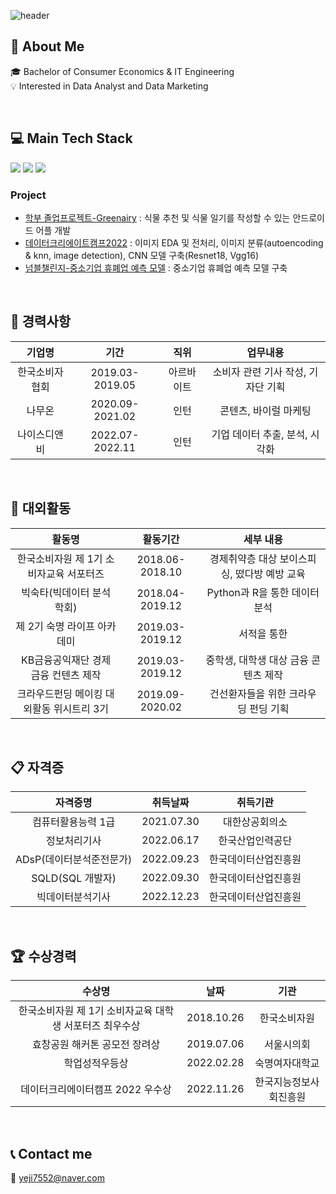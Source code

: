 ![header](https://capsule-render.vercel.app/api?type=Waving&text=Yeji%20Kim&color=F8F9D7&fontColor=6E85B7)

## :raising_hand: About Me
  :mortar_board: Bachelor of Consumer Economics & IT Engineering </br>
  :bulb: Interested in Data Analyst and Data Marketing 
   
</br>

## :computer: Main Tech Stack
<img src="https://img.shields.io/badge/-Python-3776AB?style=plastic&logo=Python&logoColor=white"/> <img src="https://img.shields.io/badge/-R-276DC3?style=plastic&logo=R&logoColor=white"/> <img src="https://img.shields.io/badge/-MySQL-4479A1?style=plastic&logo=MySQL&logoColor=white"/>

### Project
* [학부 졸업프로젝트-Greenairy](http://github.com/ji-0630/GraduateProject-Greenairy)
: 식물 추천 및 식물 일기를 작성할 수 있는 안드로이드 어플 개발
* [데이터크리에이트캠프2022](http://github.com/ji-0630/2022_DataCreateCamp)
: 이미지 EDA 및 전처리, 이미지 분류(autoencoding & knn, image detection), CNN 모델 구축(Resnet18, Vgg16)
* [넘블챌린지-중소기업 휴폐업 예측 모델](http://github.com/ji-0630/NUMBLE-Challenge)
: 중소기업 휴폐업 예측 모델 구축

</br>

## :office:	경력사항

|기업명|기간|직위|업무내용|
|:------:|:---:|:---:|:---:|
|한국소비자협회|2019.03-2019.05|아르바이트|소비자 관련 기사 작성, 기자단 기획|
|나무온|2020.09-2021.02|인턴|콘텐츠, 바이럴 마케팅|
|나이스디앤비|2022.07-2022.11|인턴|기업 데이터 추출, 분석, 시각화|

</br>

## :triangular_flag_on_post:	대외활동

|활동명|활동기간|세부 내용|
|:------:|:---:|:---:|
|한국소비자원 제 1기 소비자교육 서포터즈|2018.06-2018.10|경제취약층 대상 보이스피싱, 떴다방 예방 교육|
|빅숙타(빅데이터 분석 학회)|2018.04-2019.12|Python과 R을 통한 데이터분석|
|제 2기 숙명 라이프 아카데미|2019.03-2019.12|서적을 통한 |
|KB금융공익재단 경제 금융 컨텐츠 제작|2019.03-2019.12|중학생, 대학생 대상 금융 콘텐츠 제작|
|크라우드펀딩 메이킹 대외활동 위시트리 3기|2019.09-2020.02|건선환자들을 위한 크라우딩 펀딩 기획|

</br>

## :clipboard: 자격증

|자격증명|취득날짜|취득기관|
|:------:|:---:|:---:|
|컴퓨터활용능력 1급|2021.07.30|대한상공회의소|
|정보처리기사|2022.06.17|한국산업인력공단|
|ADsP(데이터분석준전문가)|2022.09.23|한국데이터산업진흥원|
|SQLD(SQL 개발자)|2022.09.30|한국데이터산업진흥원|
|빅데이터분석기사|2022.12.23|한국데이터산업진흥원|

</br>

## :trophy: 수상경력

|수상명|날짜|기관|
|:------:|:---:|:---:|
|한국소비자원 제 1기 소비자교육 대학생 서포터즈 최우수상|2018.10.26|한국소비자원|
|효창공원 해커톤 공모전 장려상|2019.07.06|서울시의회|
|학업성적우등상|2022.02.28|숙명여자대학교|
|데이터크리에이터캠프 2022 우수상|2022.11.26|한국지능정보사회진흥원|(http://github.com/ji-0630/2022_DataCreateCamp)

</br>

## :telephone_receiver: Contact me
:email: <yeji7552@naver.com>

<!---
ji-0630/ji-0630 is a ✨ special ✨ repository because its `README.md` (this file) appears on your GitHub profile.
You can click the Preview link to take a look at your changes.
--->
